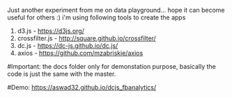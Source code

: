 Just another experiment from me on data playground... hope it can become useful for others :) i'm using following tools to create the apps

1. d3.js - https://d3js.org/
2. crossfilter.js - http://square.github.io/crossfilter/
3. dc.js - https://dc-js.github.io/dc.js/
4. axios - https://github.com/mzabriskie/axios

#Important:
the docs folder only for demonstation purpose, basically the code is just the same with the master.

#Demo:
https://aswad32.github.io/dcjs_fbanalytics/


